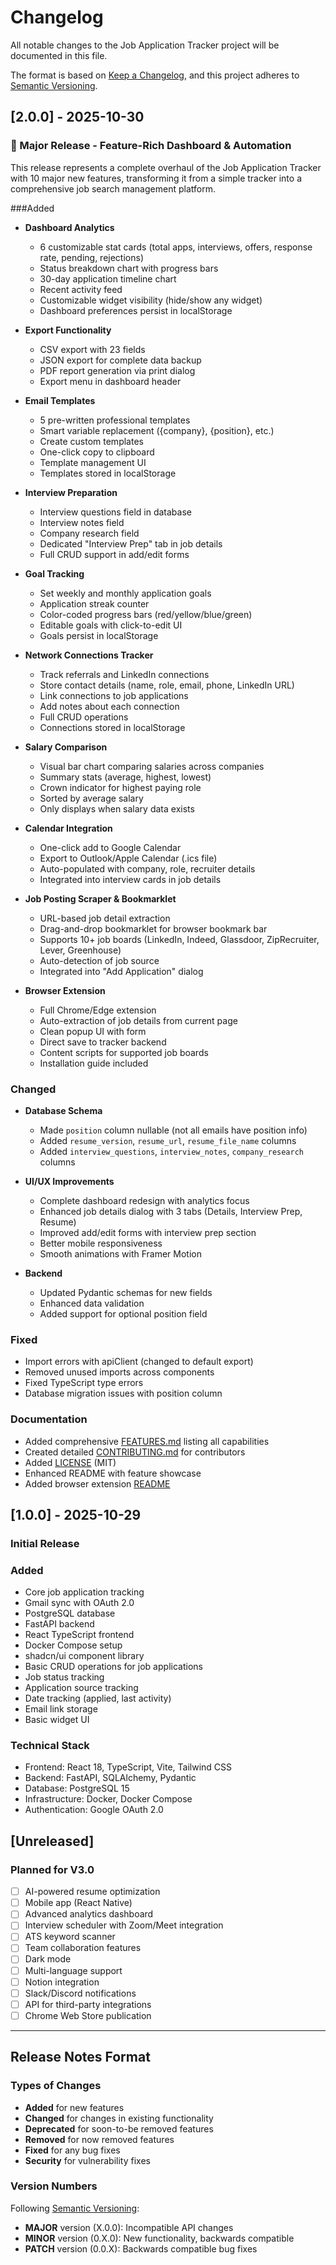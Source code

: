 # Changelog

All notable changes to the Job Application Tracker project will be documented in this file.

The format is based on [Keep a Changelog](https://keepachangelog.com/en/1.0.0/),
and this project adheres to [Semantic Versioning](https://semver.org/spec/v2.0.0.html).

## [2.0.0] - 2025-10-30

### 🎉 Major Release - Feature-Rich Dashboard & Automation

This release represents a complete overhaul of the Job Application Tracker with 10 major new features, transforming it from a simple tracker into a comprehensive job search management platform.

###Added
- **Dashboard Analytics**
  - 6 customizable stat cards (total apps, interviews, offers, response rate, pending, rejections)
  - Status breakdown chart with progress bars
  - 30-day application timeline chart
  - Recent activity feed
  - Customizable widget visibility (hide/show any widget)
  - Dashboard preferences persist in localStorage

- **Export Functionality**
  - CSV export with 23 fields
  - JSON export for complete data backup
  - PDF report generation via print dialog
  - Export menu in dashboard header

- **Email Templates**
  - 5 pre-written professional templates
  - Smart variable replacement ({company}, {position}, etc.)
  - Create custom templates
  - One-click copy to clipboard
  - Template management UI
  - Templates stored in localStorage

- **Interview Preparation**
  - Interview questions field in database
  - Interview notes field
  - Company research field
  - Dedicated "Interview Prep" tab in job details
  - Full CRUD support in add/edit forms

- **Goal Tracking**
  - Set weekly and monthly application goals
  - Application streak counter
  - Color-coded progress bars (red/yellow/blue/green)
  - Editable goals with click-to-edit UI
  - Goals persist in localStorage

- **Network Connections Tracker**
  - Track referrals and LinkedIn connections
  - Store contact details (name, role, email, phone, LinkedIn URL)
  - Link connections to job applications
  - Add notes about each connection
  - Full CRUD operations
  - Connections stored in localStorage

- **Salary Comparison**
  - Visual bar chart comparing salaries across companies
  - Summary stats (average, highest, lowest)
  - Crown indicator for highest paying role
  - Sorted by average salary
  - Only displays when salary data exists

- **Calendar Integration**
  - One-click add to Google Calendar
  - Export to Outlook/Apple Calendar (.ics file)
  - Auto-populated with company, role, recruiter details
  - Integrated into interview cards in job details

- **Job Posting Scraper & Bookmarklet**
  - URL-based job detail extraction
  - Drag-and-drop bookmarklet for browser bookmark bar
  - Supports 10+ job boards (LinkedIn, Indeed, Glassdoor, ZipRecruiter, Lever, Greenhouse)
  - Auto-detection of job source
  - Integrated into "Add Application" dialog

- **Browser Extension**
  - Full Chrome/Edge extension
  - Auto-extraction of job details from current page
  - Clean popup UI with form
  - Direct save to tracker backend
  - Content scripts for supported job boards
  - Installation guide included

### Changed
- **Database Schema**
  - Made `position` column nullable (not all emails have position info)
  - Added `resume_version`, `resume_url`, `resume_file_name` columns
  - Added `interview_questions`, `interview_notes`, `company_research` columns

- **UI/UX Improvements**
  - Complete dashboard redesign with analytics focus
  - Enhanced job details dialog with 3 tabs (Details, Interview Prep, Resume)
  - Improved add/edit forms with interview prep section
  - Better mobile responsiveness
  - Smooth animations with Framer Motion

- **Backend**
  - Updated Pydantic schemas for new fields
  - Enhanced data validation
  - Added support for optional position field

### Fixed
- Import errors with apiClient (changed to default export)
- Removed unused imports across components
- Fixed TypeScript type errors
- Database migration issues with position column

### Documentation
- Added comprehensive [FEATURES.md](FEATURES.md:1) listing all capabilities
- Created detailed [CONTRIBUTING.md](CONTRIBUTING.md:1) for contributors
- Added [LICENSE](LICENSE:1) (MIT)
- Enhanced README with feature showcase
- Added browser extension [README](browser-extension/README.md:1)

## [1.0.0] - 2025-10-29

### Initial Release

### Added
- Core job application tracking
- Gmail sync with OAuth 2.0
- PostgreSQL database
- FastAPI backend
- React TypeScript frontend
- Docker Compose setup
- shadcn/ui component library
- Basic CRUD operations for job applications
- Job status tracking
- Application source tracking
- Date tracking (applied, last activity)
- Email link storage
- Basic widget UI

### Technical Stack
- Frontend: React 18, TypeScript, Vite, Tailwind CSS
- Backend: FastAPI, SQLAlchemy, Pydantic
- Database: PostgreSQL 15
- Infrastructure: Docker, Docker Compose
- Authentication: Google OAuth 2.0

## [Unreleased]

### Planned for V3.0
- [ ] AI-powered resume optimization
- [ ] Mobile app (React Native)
- [ ] Advanced analytics dashboard
- [ ] Interview scheduler with Zoom/Meet integration
- [ ] ATS keyword scanner
- [ ] Team collaboration features
- [ ] Dark mode
- [ ] Multi-language support
- [ ] Notion integration
- [ ] Slack/Discord notifications
- [ ] API for third-party integrations
- [ ] Chrome Web Store publication

---

## Release Notes Format

### Types of Changes
- **Added** for new features
- **Changed** for changes in existing functionality
- **Deprecated** for soon-to-be removed features
- **Removed** for now removed features
- **Fixed** for any bug fixes
- **Security** for vulnerability fixes

### Version Numbers
Following [Semantic Versioning](https://semver.org/):
- **MAJOR** version (X.0.0): Incompatible API changes
- **MINOR** version (0.X.0): New functionality, backwards compatible
- **PATCH** version (0.0.X): Backwards compatible bug fixes

